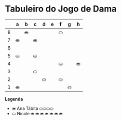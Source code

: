 # Tabuleiro do Jogo de Dama

|   | a | b | c | d | e | f | g | h |
|---|---|---|---|---|---|---|---|---|
| 8 |   | ⛂ |   |  |   | ⛀ |   |  |
| 7 | ⛂ |   | ⛂ |   |   |   |   |   |
| 6 |   |   |   |   |   | |   |   |
| 5 | ⛀ |   | ⛀ |   |   |   |   |   |
| 4 |   |   |   |   |   | ⛀ |   | ⛂ |
| 3 |   |   | ⛀ |    |   |   |   |   |
| 2 |    |   |   | ⛀ |   | ⛀ |   |   |
| 1 | ⛂  |   |   |   |   |   | ⛀ |   |

**Legenda**

- ⛂  Ana Tábita ⛀⛀⛀⛀
- ⛀  Nicole ⛂ ⛂ ⛂ ⛂ ⛂ ⛂ ⛂